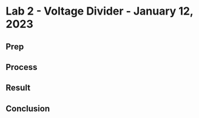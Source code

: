 # Lab 2 - Voltage Divider - January 12, 2023

## Prep

<!-- ![Detail shot of two 330 Ohm resistors on breadboard](images/lab2Detail.png) -->

## Process

<!-- ![Voltage reading of 9v battery running through two 330 Ohm resistors](images/lab2Divider.png)

![Voltage reading of 9v battery running through potentiometer turned all the way down](images/pmeter1.png)

![Voltage reading of 9v battery running through potentiometer turned all the way up](images/pmeter2.png) -->

## Result

## Conclusion
